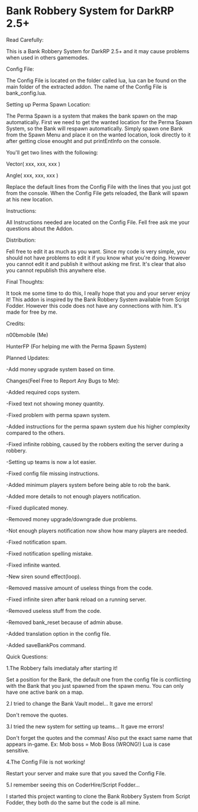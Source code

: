 # Bank Robbery System for DarkRP 2.5+

Read Carefully:

This is a Bank Robbery System for DarkRP 2.5+ and it may cause problems when used in others gamemodes.

Config File:

The Config File is located on the folder called lua, lua can be found on the main folder of the extracted addon. The name of the Config File is bank_config.lua.

Setting up Perma Spawn Location:

The Perma Spawn is a system that makes the bank spawn on the map automatically. First we need to get the wanted location for the Perma Spawn System, so the Bank will respawn automatically. Simply spawn one Bank from the Spawn Menu and place it on the wanted location, look directly to it after getting close enought and put printEntInfo on the console.

You'll get two lines with the following:

Vector( xxx, xxx, xxx )

Angle( xxx, xxx, xxx )

Replace the default lines from the Config File with the lines that you just got from the console. When the Config File gets reloaded, the Bank will spawn at his new location.

Instructions:

All Instructions needed are located on the Config File.
Fell free ask me your questions about the Addon.

Distribution:

Fell free to edit it as much as you want. Since my code is very simple, you should not have problems to edit it if you know what you're doing. However you cannot edit it and publish it without asking me first. It's clear that also you cannot republish this anywhere else.

Final Thoughts:

It took me some time to do this, I really hope that you and your server enjoy it!
This addon is inspired by the Bank Robbery System available from Script Fodder. However this code does not have any connections with him. It's made for free by me.

Credits:

n00bmobile (Me)

HunterFP (For helping me with the Perma Spawn System)

Planned Updates:

-Add money upgrade system based on time.

Changes(Feel Free to Report Any Bugs to Me):

-Added required cops system.

-Fixed text not showing money quantity.

-Fixed problem with perma spawn system.

-Added instructions for the perma spawn system due his higher complexity compared to the others.

-Fixed infinite robbing, caused by the robbers exiting the server during a robbery.

-Setting up teams is now a lot easier.

-Fixed config file missing instructions.

-Added minimum players system before being able to rob the bank.

-Added more details to not enough players notification.

-Fixed duplicated money.

-Removed money upgrade/downgrade due problems.

-Not enough players notification now show how many players are needed.

-Fixed notification spam.

-Fixed notification spelling mistake.

-Fixed infinite wanted.

-New siren sound effect(loop).

-Removed massive amount of useless things from the code.

-Fixed infinite siren after bank reload on a running server.

-Removed useless stuff from the code.

-Removed bank_reset because of admin abuse.

-Added translation option in the config file.

-Added saveBankPos command.

Quick Questions:

1.The Robbery fails imediataly after starting it!

Set a position for the Bank, the default one from the config file is conflicting with the Bank that you just spawned from the spawn menu. You can only have one active bank on a map. 

2.I tried to change the Bank Vault model... It gave me errors!

Don't remove the quotes.

3.I tried the new system for setting up teams... It gave me errors!

Don't forget the quotes and the commas! Also put the exact same name that appears in-game. Ex: Mob boss = Mob Boss (WRONG!) Lua is case sensitive.

4.The Config File is not working!

Restart your server and make sure that you saved the Config File.

5.I remember seeing this on CoderHire/Script Fodder...

I started this project wanting to clone the Bank Robbery System from Script Fodder, they both do the same but the code is all mine.